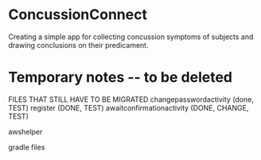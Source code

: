 # ConcussionConnect
Creating a simple app for collecting concussion symptoms of subjects and drawing conclusions on their predicament.

# Temporary notes -- to be deleted

FILES THAT STILL HAVE TO BE MIGRATED
changepasswordactivity (done, TEST)
register (DONE, TEST)
awaitconfirmationactivity (DONE, CHANGE, TEST)

awshelper

gradle files
